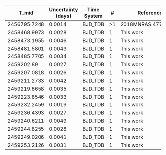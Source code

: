 |T_mid|Uncertainty (days)           |Time System|#                                            |Reference                           |
|-----|-----------------------------|-----------|---------------------------------------------|------------------------------------|
|2456795.7248|0.0014                       |BJD_TDB    |>1                                           |2018MNRAS.477.3406B                 |
|2458468.9973|0.0028                       |BJD_TDB    |1                                            |This work                           |
|2458473.1955|0.0046                       |BJD_TDB    |1                                            |This work                           |
|2458481.5801|0.0043                       |BJD_TDB    |1                                            |This work                           |
|2458485.7705|0.0034                       |BJD_TDB    |1                                            |This work                           |
|2459202.89|0.0027                       |BJD_TDB    |1                                            |This work                           |
|2459207.0818|0.0026                       |BJD_TDB    |1                                            |This work                           |
|2459211.2733|0.0042                       |BJD_TDB    |1                                            |This work                           |
|2459219.6658|0.0035                       |BJD_TDB    |1                                            |This work                           |
|2459223.8546|0.0033                       |BJD_TDB    |1                                            |This work                           |
|2459232.2459|0.0019                       |BJD_TDB    |1                                            |This work                           |
|2459236.4393|0.0027                       |BJD_TDB    |1                                            |This work                           |
|2459240.6211|0.0049                       |BJD_TDB    |1                                            |This work                           |
|2459244.8255|0.0028                       |BJD_TDB    |1                                            |This work                           |
|2459249.0206|0.0041                       |BJD_TDB    |1                                            |This work                           |
|2459253.2126|0.0031                       |BJD_TDB    |1                                            |This work                           |
